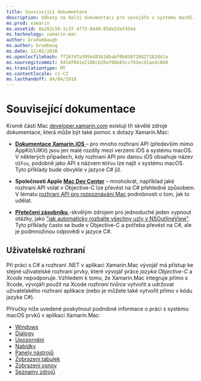```yaml
---
title: Související dokumentace
description: Odkazy na další dokumentaci pro vývojáře v systému macOS.
ms.prod: xamarin
ms.assetid: 0a282c58-1c37-4f73-8440-85de2daf454a
ms.technology: xamarin-mac
author: bradumbaugh
ms.author: brumbaug
ms.date: 12/02/2016
ms.openlocfilehash: ff26747a395b48163dbabf0b058f28427182d41a
ms.sourcegitcommit: 945df041e2180cb20af08b83cc703ecd1aedc6b0
ms.translationtype: MT
ms.contentlocale: cs-CZ
ms.lasthandoff: 04/04/2018
---
```

# <a name="related-documentation"></a>Související dokumentace

Kromě části Mac [developer.xamarin.com](~/mac/get-started/index.md) existují tři skvělé zdroje dokumentace, která může být také pomoc s dotazy Xamarin.Mac:

- [**Dokumentace Xamarin.iOS** ](~/ios/get-started/index.md) – pro mnoho rozhraní API (především mimo AppKit/UIKit) jsou jen malé rozdíly mezi verzemi iOS a systému macOS. V některých případech, kdy rozhraní API pro danou iOS obsahuje název `UIFoo`, podobně jako API s názvem `NSFoo` lze najít v systému macOS. Tyto příklady bude obvykle v jazyce C# již.

- **Společnosti Apple [Mac Dev Center](https://developer.apple.com/devcenter/mac/)**  – mnohokrát, například jaké rozhraní API volat v Objective-C lze převést na C# přehledné způsobem. V tématu [rozhraní API pro rozpoznávání Mac](~/mac/app-fundamentals/mac-apis.md) podrobnosti o tom, jak to udělat.

- [**Přetečení zásobníku** ](http://stackoverflow.com/) -skvělým zdrojem pro jednoduché jeden vypnout otázky, jako ["jak automaticky rozbalte všechny uzly v NSOutlineView"](http://stackoverflow.com/questions/519751/nsoutlineview-auto-expand-all-nodes). Tyto příklady často se bude v Objective-C a potřeba převést na C#, ale je podmnožinou odpovědi v jazyce C#.

## <a name="user-interface"></a>Uživatelské rozhraní

Při práci s C# a rozhraní .NET v aplikaci Xamarin.Mac vývojář má přístup ke stejné uživatelské rozhraní prvky, které vývojář práce *jazyka Objective-C* a *Xcode* nepodporuje. Vzhledem k tomu, že Xamarin.Mac integruje přímo s Xcode, vývojáři použít na Xcode _rozhraní tvůrce_ vytvořit a udržovat uživatelského rozhraní aplikace (nebo je můžete také vytvořit přímo v kódu jazyka C#).

Příručky níže uvedené poskytnout podrobné informace o práci s systému macOS prvků v aplikaci Xamarin.Mac:

- [Windows](~/mac/user-interface/window.md)
- [Dialogy](~/mac/user-interface/dialog.md)
- [Upozornění](~/mac/user-interface/alert.md)
- [Nabídky](~/mac/user-interface/menu.md)
- [Panely nástrojů](~/mac/user-interface/toolbar.md)
- [Zobrazení tabulek](~/mac/user-interface/table-view.md)
- [Zobrazení osnov](~/mac/user-interface/outline-view.md)
- [Seznamy zdrojů](~/mac/user-interface/source-list.md)
